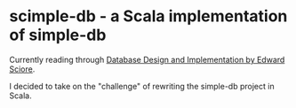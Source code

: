 # scimple-db - a Scala implementation of simple-db

Currently reading through [Database Design and Implementation by Edward Sciore](https://link.springer.com/book/10.1007/978-3-030-33836-7). 

I decided to take on the "challenge" of rewriting the simple-db project in Scala. 